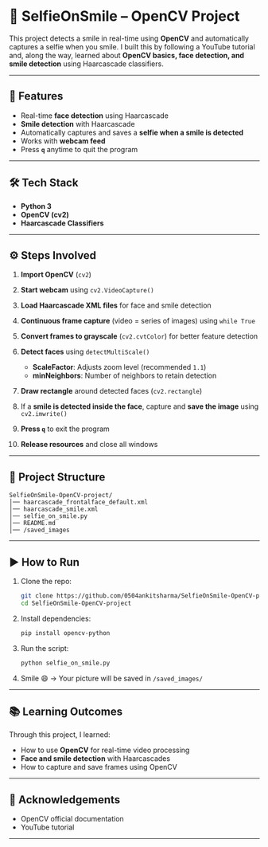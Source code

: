 # 📸 SelfieOnSmile – OpenCV Project

This project detects a smile in real-time using **OpenCV** and automatically captures a selfie when you smile.
I built this by following a YouTube tutorial and, along the way, learned about **OpenCV basics, face detection, and smile detection** using Haarcascade classifiers.

---

## 🚀 Features

* Real-time **face detection** using Haarcascade
* **Smile detection** with Haarcascade
* Automatically captures and saves a **selfie when a smile is detected**
* Works with **webcam feed**
* Press **`q`** anytime to quit the program

---

## 🛠️ Tech Stack

* **Python 3**
* **OpenCV (cv2)**
* **Haarcascade Classifiers**

---

## ⚙️ Steps Involved

1. **Import OpenCV** (`cv2`)
2. **Start webcam** using `cv2.VideoCapture()`
3. **Load Haarcascade XML files** for face and smile detection
4. **Continuous frame capture** (video = series of images) using `while True`
5. **Convert frames to grayscale** (`cv2.cvtColor`) for better feature detection
6. **Detect faces** using `detectMultiScale()`

   * **ScaleFactor**: Adjusts zoom level (recommended `1.1`)
   * **minNeighbors**: Number of neighbors to retain detection
7. **Draw rectangle** around detected faces (`cv2.rectangle`)
8. If a **smile is detected inside the face**, capture and **save the image** using `cv2.imwrite()`
9. **Press `q`** to exit the program
10. **Release resources** and close all windows

---

## 📂 Project Structure

```
SelfieOnSmile-OpenCV-project/
│── haarcascade_frontalface_default.xml
│── haarcascade_smile.xml
│── selfie_on_smile.py
│── README.md
│── /saved_images
```

---

## ▶️ How to Run

1. Clone the repo:

   ```bash
   git clone https://github.com/0504ankitsharma/SelfieOnSmile-OpenCV-project.git
   cd SelfieOnSmile-OpenCV-project
   ```

2. Install dependencies:

   ```bash
   pip install opencv-python
   ```

3. Run the script:

   ```bash
   python selfie_on_smile.py
   ```

4. Smile 😄 → Your picture will be saved in `/saved_images/`

---

## 📚 Learning Outcomes

Through this project, I learned:

* How to use **OpenCV** for real-time video processing
* **Face and smile detection** with Haarcascades
* How to capture and save frames using OpenCV

---

## 🙌 Acknowledgements

* OpenCV official documentation
* YouTube tutorial 

---
